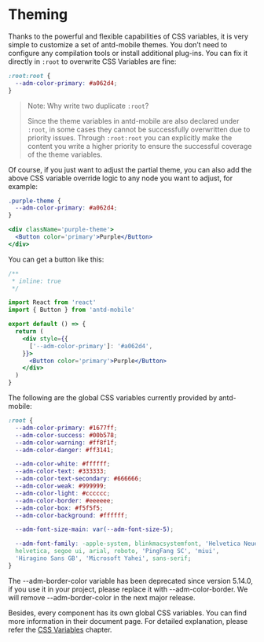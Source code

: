 # Theming

Thanks to the powerful and flexible capabilities of CSS variables, it is very simple to customize a set of antd-mobile themes. You don’t need to configure any compilation tools or install additional plug-ins. You can fix it directly in `:root` to overwrite CSS Variables are fine:

```css
:root:root {
  --adm-color-primary: #a062d4;
}
```

> Note: Why write two duplicate `:root`?
>
> Since the theme variables in antd-mobile are also declared under `:root`, in some cases they cannot be successfully overwritten due to priority issues. Through `:root:root` you can explicitly make the content you write a higher priority to ensure the successful coverage of the theme variables.

Of course, if you just want to adjust the partial theme, you can also add the above CSS variable override logic to any node you want to adjust, for example:

```css
.purple-theme {
  --adm-color-primary: #a062d4;
}
```

```jsx
<div className='purple-theme'>
  <Button color='primary'>Purple</Button>
</div>
```

You can get a button like this:

```jsx | preview
/**
 * inline: true
 */

import React from 'react'
import { Button } from 'antd-mobile'

export default () => {
  return (
    <div style={{
      ['--adm-color-primary']: '#a062d4',
    }}>
      <Button color='primary'>Purple</Button>
    </div>
  )
}
```

The following are the global CSS variables currently provided by antd-mobile:

```css
:root {
  --adm-color-primary: #1677ff;
  --adm-color-success: #00b578;
  --adm-color-warning: #ff8f1f;
  --adm-color-danger: #ff3141;

  --adm-color-white: #ffffff;
  --adm-color-text: #333333;
  --adm-color-text-secondary: #666666;
  --adm-color-weak: #999999;
  --adm-color-light: #cccccc;
  --adm-color-border: #eeeeee;
  --adm-color-box: #f5f5f5;
  --adm-color-background: #ffffff;

  --adm-font-size-main: var(--adm-font-size-5);

  --adm-font-family: -apple-system, blinkmacsystemfont, 'Helvetica Neue',
  helvetica, segoe ui, arial, roboto, 'PingFang SC', 'miui',
  'Hiragino Sans GB', 'Microsoft Yahei', sans-serif;
}
```

<Alert type="warning">
  The --adm-border-color variable has been deprecated since version 5.14.0, if you use it in your project, please replace it with --adm-color-border. We will remove --adm-border-color in the next major release.
</Alert>

Besides, every component has its own global CSS variables. You can find more information in their document page. For detailed explanation, please refer the [CSS Variables](/guide/css-variables) chapter.
